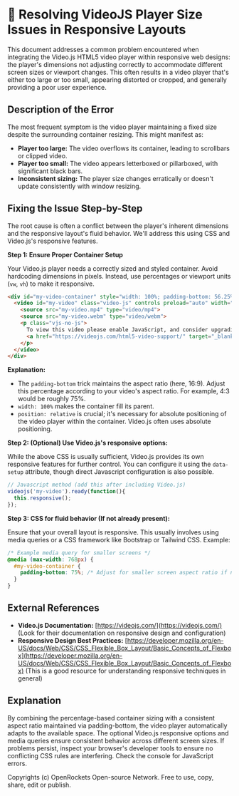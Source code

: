 # 🐞 Resolving VideoJS Player Size Issues in Responsive Layouts


This document addresses a common problem encountered when integrating the Video.js HTML5 video player within responsive web designs: the player's dimensions not adjusting correctly to accommodate different screen sizes or viewport changes.  This often results in a video player that's either too large or too small, appearing distorted or cropped, and generally providing a poor user experience.


## Description of the Error

The most frequent symptom is the video player maintaining a fixed size despite the surrounding container resizing. This might manifest as:

* **Player too large:** The video overflows its container, leading to scrollbars or clipped video.
* **Player too small:** The video appears letterboxed or pillarboxed, with significant black bars.
* **Inconsistent sizing:** The player size changes erratically or doesn't update consistently with window resizing.


## Fixing the Issue Step-by-Step

The root cause is often a conflict between the player's inherent dimensions and the responsive layout's fluid behavior. We'll address this using CSS and Video.js's responsive features.

**Step 1: Ensure Proper Container Setup**

Your Video.js player needs a correctly sized and styled container.  Avoid hardcoding dimensions in pixels. Instead, use percentages or viewport units (`vw`, `vh`) to make it responsive.

```html
<div id="my-video-container" style="width: 100%; padding-bottom: 56.25%; /* 16:9 aspect ratio */ position: relative;">
  <video id="my-video" class="video-js" controls preload="auto" width="640" height="360" poster="poster.jpg" data-setup="{}">
    <source src="my-video.mp4" type="video/mp4">
    <source src="my-video.webm" type="video/webm">
    <p class="vjs-no-js">
      To view this video please enable JavaScript, and consider upgrading to a web browser that
      <a href="https://videojs.com/html5-video-support/" target="_blank">supports HTML5 video</a>
    </p>
  </video>
</div>
```

**Explanation:**

* The `padding-bottom` trick maintains the aspect ratio (here, 16:9). Adjust this percentage according to your video's aspect ratio.  For example, 4:3 would be roughly 75%.
*  `width: 100%` makes the container fill its parent.
* `position: relative` is crucial; it's necessary for absolute positioning of the video player within the container.  Video.js often uses absolute positioning.

**Step 2:  (Optional)  Use Video.js's responsive options:**

While the above CSS is usually sufficient, Video.js provides its own responsive features for further control.  You can configure it using the `data-setup` attribute, though direct Javascript configuration is also possible.

```javascript
// Javascript method (add this after including Video.js)
videojs('my-video').ready(function(){
  this.responsive();
});
```


**Step 3: CSS for fluid behavior (If not already present):**

Ensure that your overall layout is responsive.  This usually involves using media queries or a CSS framework like Bootstrap or Tailwind CSS. Example:

```css
/* Example media query for smaller screens */
@media (max-width: 768px) {
  #my-video-container {
    padding-bottom: 75%; /* Adjust for smaller screen aspect ratio if needed */
  }
}
```

## External References

* **Video.js Documentation:** [https://videojs.com/](https://videojs.com/) (Look for their documentation on responsive design and configuration)
* **Responsive Design Best Practices:** [https://developer.mozilla.org/en-US/docs/Web/CSS/CSS_Flexible_Box_Layout/Basic_Concepts_of_Flexbox](https://developer.mozilla.org/en-US/docs/Web/CSS/CSS_Flexible_Box_Layout/Basic_Concepts_of_Flexbox) (This is a good resource for understanding responsive techniques in general)


## Explanation

By combining the percentage-based container sizing with a consistent aspect ratio maintained via padding-bottom, the video player automatically adapts to the available space.  The optional Video.js responsive options and  media queries ensure consistent behavior across different screen sizes. If problems persist, inspect your browser's developer tools to ensure no conflicting CSS rules are interfering.  Check the console for JavaScript errors.


Copyrights (c) OpenRockets Open-source Network. Free to use, copy, share, edit or publish.

